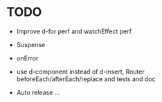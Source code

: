 # TODO

- Improve d-for perf and watchEffect perf
- Suspense
- onError

- use d-component instead of d-insert, Router beforeEach/afterEach/replace and tests and doc
- Auto release ...
